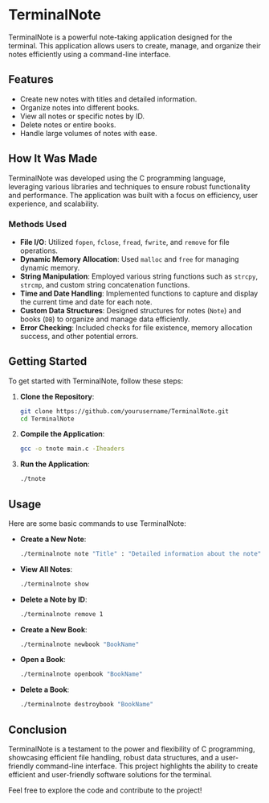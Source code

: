 # TerminalNote

TerminalNote is a powerful note-taking application designed for the terminal. This application allows users to create, manage, and organize their notes efficiently using a command-line interface.

## Features

- Create new notes with titles and detailed information.
- Organize notes into different books.
- View all notes or specific notes by ID.
- Delete notes or entire books.
- Handle large volumes of notes with ease.

## How It Was Made

TerminalNote was developed using the C programming language, leveraging various libraries and techniques to ensure robust functionality and performance. The application was built with a focus on efficiency, user experience, and scalability.

### Methods Used

- **File I/O**: Utilized `fopen`, `fclose`, `fread`, `fwrite`, and `remove` for file operations.
- **Dynamic Memory Allocation**: Used `malloc` and `free` for managing dynamic memory.
- **String Manipulation**: Employed various string functions such as `strcpy`, `strcmp`, and custom string concatenation functions.
- **Time and Date Handling**: Implemented functions to capture and display the current time and date for each note.
- **Custom Data Structures**: Designed structures for notes (`Note`) and books (`DB`) to organize and manage data efficiently.
- **Error Checking**: Included checks for file existence, memory allocation success, and other potential errors.

## Getting Started

To get started with TerminalNote, follow these steps:

1. **Clone the Repository**:
    ```sh
    git clone https://github.com/yourusername/TerminalNote.git
    cd TerminalNote
    ```

2. **Compile the Application**:
    ```sh
    gcc -o tnote main.c -Iheaders
    ```

3. **Run the Application**:
    ```sh
    ./tnote
    ```

## Usage

Here are some basic commands to use TerminalNote:

- **Create a New Note**:
    ```sh
    ./terminalnote note "Title" : "Detailed information about the note"
    ```

- **View All Notes**:
    ```sh
    ./terminalnote show
    ```

- **Delete a Note by ID**:
    ```sh
    ./terminalnote remove 1
    ```

- **Create a New Book**:
    ```sh
    ./terminalnote newbook "BookName"
    ```

- **Open a Book**:
    ```sh
    ./terminalnote openbook "BookName"
    ```

- **Delete a Book**:
    ```sh
    ./terminalnote destroybook "BookName"
    ```

## Conclusion

TerminalNote is a testament to the power and flexibility of C programming, showcasing efficient file handling, robust data structures, and a user-friendly command-line interface. This project highlights the ability to create efficient and user-friendly software solutions for the terminal.

Feel free to explore the code and contribute to the project!